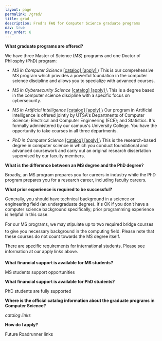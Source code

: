 ```yaml
---
layout: page
permalink: /grad/
title: grad
description: Fred's FAQ for Computer Science graduate programs
nav: true
nav_order: 8
---
```


**What graduate programs are offered?**

We have three Master of Science (MS) programs and one Doctor of Philosphy (PhD) program:

* *MS in Computer Science* [ [catalog] ](catalog-link) [ [apply] ](future-rr-link) \\
This is our comprehensive MS program which provides a powerful
foundation in the computer science discipline and allows you to
specialize with advanced courses.

* *MS in Cybersecurity Science* [ [catalog] ](catalog-link) [ [apply] ](future-rr-link) \\
This is a degree based in the computer science discipline with a
specific focus on cybersecurity.

* *MS in Artificial Intelligence* [ [catalog] ](catalog-link) [ [apply] ](future-rr-link) \\
Our program in Artificial Intelligence is offered jointly by UTSA's
Departments of Computer Science; Electrical and Computer Engineering
(ECE); and Statistics. It's formally administered by our campus's
University College. You have the opportunity to take courses in all
three departments.

* *PhD in Computer Science* [ [catalog] ](catalog-link) [ [apply] ](future-rr-link) \\
This is the research-based degree in computer science in which you
conduct foundational and advanced coursework and carry out an original
research dissertation supervised by our faculty members.


**What is the difference between an MS degree and the PhD degree?**

Broadly, an MS program prepares you for careers in industry while the
PhD program prepares you for a research career, including faculty
careers.

**What prior experience is required to be successful?**

Generally, you should have technical background in a science or
engineering field (an undergraduate degree). It's OK if you don't have
a computer science background specifically; prior programming
experience is helpful in this case.

For our MS programs, we may stipulate up to two required &#147;bridge
courses&#148; to give you necessary background in the computing
field. Please note that these courses do not count towards the MS
degree itself.

There are specific requirements for international students. Please see
information at our &#147;apply&#148; links above.

<b>What financial support is available for MS students?</b>

MS students support opportunities

<b>What financial support is available for PhD students?</b>


PhD students are fully supported

<b>Where is the official catalog information about the graduate programs in Computer Science?</b>

<em>catalog links</em>

<b>How do I apply?</b>

Future Roadrunner links


